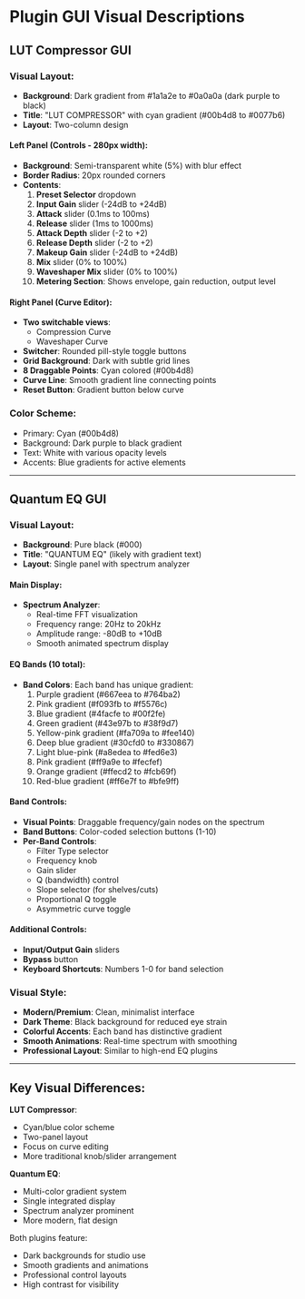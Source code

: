 # Plugin GUI Visual Descriptions

## LUT Compressor GUI

### Visual Layout:
- **Background**: Dark gradient from #1a1a2e to #0a0a0a (dark purple to black)
- **Title**: "LUT COMPRESSOR" with cyan gradient (#00b4d8 to #0077b6)
- **Layout**: Two-column design

#### Left Panel (Controls - 280px width):
- **Background**: Semi-transparent white (5%) with blur effect
- **Border Radius**: 20px rounded corners
- **Contents**:
  1. **Preset Selector** dropdown
  2. **Input Gain** slider (-24dB to +24dB)
  3. **Attack** slider (0.1ms to 100ms)
  4. **Release** slider (1ms to 1000ms)
  5. **Attack Depth** slider (-2 to +2)
  6. **Release Depth** slider (-2 to +2)
  7. **Makeup Gain** slider (-24dB to +24dB)
  8. **Mix** slider (0% to 100%)
  9. **Waveshaper Mix** slider (0% to 100%)
  10. **Metering Section**: Shows envelope, gain reduction, output level

#### Right Panel (Curve Editor):
- **Two switchable views**: 
  - Compression Curve
  - Waveshaper Curve
- **Switcher**: Rounded pill-style toggle buttons
- **Grid Background**: Dark with subtle grid lines
- **8 Draggable Points**: Cyan colored (#00b4d8)
- **Curve Line**: Smooth gradient line connecting points
- **Reset Button**: Gradient button below curve

### Color Scheme:
- Primary: Cyan (#00b4d8)
- Background: Dark purple to black gradient
- Text: White with various opacity levels
- Accents: Blue gradients for active elements

---

## Quantum EQ GUI

### Visual Layout:
- **Background**: Pure black (#000)
- **Title**: "QUANTUM EQ" (likely with gradient text)
- **Layout**: Single panel with spectrum analyzer

#### Main Display:
- **Spectrum Analyzer**: 
  - Real-time FFT visualization
  - Frequency range: 20Hz to 20kHz
  - Amplitude range: -80dB to +10dB
  - Smooth animated spectrum display

#### EQ Bands (10 total):
- **Band Colors**: Each band has unique gradient:
  1. Purple gradient (#667eea to #764ba2)
  2. Pink gradient (#f093fb to #f5576c)
  3. Blue gradient (#4facfe to #00f2fe)
  4. Green gradient (#43e97b to #38f9d7)
  5. Yellow-pink gradient (#fa709a to #fee140)
  6. Deep blue gradient (#30cfd0 to #330867)
  7. Light blue-pink (#a8edea to #fed6e3)
  8. Pink gradient (#ff9a9e to #fecfef)
  9. Orange gradient (#ffecd2 to #fcb69f)
  10. Red-blue gradient (#ff6e7f to #bfe9ff)

#### Band Controls:
- **Visual Points**: Draggable frequency/gain nodes on the spectrum
- **Band Buttons**: Color-coded selection buttons (1-10)
- **Per-Band Controls**:
  - Filter Type selector
  - Frequency knob
  - Gain slider
  - Q (bandwidth) control
  - Slope selector (for shelves/cuts)
  - Proportional Q toggle
  - Asymmetric curve toggle

#### Additional Controls:
- **Input/Output Gain** sliders
- **Bypass** button
- **Keyboard Shortcuts**: Numbers 1-0 for band selection

### Visual Style:
- **Modern/Premium**: Clean, minimalist interface
- **Dark Theme**: Black background for reduced eye strain
- **Colorful Accents**: Each band has distinctive gradient
- **Smooth Animations**: Real-time spectrum with smoothing
- **Professional Layout**: Similar to high-end EQ plugins

---

## Key Visual Differences:

**LUT Compressor**:
- Cyan/blue color scheme
- Two-panel layout
- Focus on curve editing
- More traditional knob/slider arrangement

**Quantum EQ**:
- Multi-color gradient system
- Single integrated display
- Spectrum analyzer prominent
- More modern, flat design

Both plugins feature:
- Dark backgrounds for studio use
- Smooth gradients and animations
- Professional control layouts
- High contrast for visibility